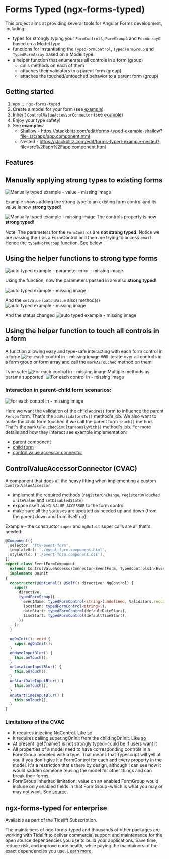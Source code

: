 # Forms Typed (ngx-forms-typed)

This project aims at providing several tools for Angular Forms development, including:

- types for strongly typing your `FormControl`s, `FormGroup`s and `FormArray`s based on a Model type
- functions for instantiating the `TypedFormControl`, `TypedFormGroup` and `TypedFormArray` based on a Model type
- a helper function that enumerates all controls in a form (group)
  - calls methods on each of them
  - attaches their validators to a parent form (group)
  - attaches the touched/untouched behavior to a parent form (group)

## Getting started

1. `npm i ngx-forms-typed`
2. Create a model for your form (see [example](/src/app/person-contact/person-contact.model.ts))
3. Inherit `ControlValueAccessorConnector` (see [example](/src/app/person-contact/person-contact.component.ts))
4. Enjoy your type safety!
5. See **examples**:
   - Shallow - https://stackblitz.com/edit/forms-typed-example-shallow?file=src/app/app.component.html
   - Nested - https://stackblitz.com/edit/forms-typed-example-nested?file=src%2Fapp%2Fapp.component.html

## Features

## Manually applying strong types to existing forms

![Manually typed example - value - missing image](./assets/manually-typed-value.png)

Example shows adding the strong type to an existing form control and its value is now **strong typed**!

![Manually typed example - missing image](./assets/manually-typed.jpg)
The controls property is now **strong typed**!

Note: The parameters for the `FormControl` are **not strong typed**. Notice we are passing the `t` as a FormControl and then are trying to access `email`. Hence the `typedFormGroup` function. See [below](#Using-the-helper-functions-to-strong-type-forms)

## Using the helper functions to strong type forms

![auto typed example - parameter error - missing image](./assets/typed-form-control-error.png)

Using the function, now the parameters passed in are also **strong typed**!

![auto typed example - missing image](./assets/typed-form-control.png)

And the `setValue` (`patchValue` also) method(s)
![auto typed example - missing image](./assets/forms-typed-set-value.png)

And the status changed
![auto typed example - missing image](./assets/forms-typed-status-changes.png)

## Using the helper function to touch all controls in a form

A function allowing easy and type-safe interacting with each form control in a form:
![For each control in - missing image](./assets/for-each-touched.png)
Will iterate over all controls in a form group or form array and call the `markAsTouched` method on them

Type safe:
![For each control in - missing image](./assets/for-each-typed.png)
Multiple methods as params supported:
![For each control in - missing image](./assets/for-each-typed-result.png)

### Interaction in parent-child form scenarios:

![For each control in - missing image](./assets/for-each-parent-child-interact.png)

Here we want the validation of the child `Address` form to influence the parent `Person` form. That's the `addValidatorsTo()` method's job. We also want to make the child form touched if we call the parent form `touch()` method. That's the `markAsTouchedSimultaneouslyWith()` method's job. For more details and how they interact see example implementation:

- [parent component](src/app/party-form/party-form.component.ts)
- [child form](src/app/person-contact/person-contact.component.ts)
- [control value accessor connector](src/app/shared/control-value-accessor-connector.ts)

## ControlValueAccessorConnector (CVAC)

A component that does all the heavy lifting when implementing a custom `ControlValueAccessor`

- implement the required methods (`registerOnChange`, `registerOnTouched` `writeValue` and `setDisabledState`)
- expose itself as `NG_VALUE_ACCESSOR` to the form control
- make sure all the statuses are updated as needed up and down (from the parent down and from itself up)

Example - the constructor `super` and `ngOnInit` super calls are all that's needed:

```ts
@Component({
  selector: 'fty-event-form',
  templateUrl: './event-form.component.html',
  styleUrls: ['./event-form.component.css'],
})
export class EventFormComponent
  extends ControlValueAccessorConnector<EventForm, TypedControlsIn<EventForm>>
  implements OnInit
{
  constructor(@Optional() @Self() directive: NgControl) {
    super(
      directive,
      typedFormGroup({
        eventName: typedFormControl<string>(undefined, Validators.required),
        location: typedFormControl<string>(),
        dateStart: typedFormControl(defaultDateStart),
        timeStart: typedFormControl(defaultTimeStart),
      })
    );
  }

  ngOnInit(): void {
    super.ngOnInit();
  }
  onNameInputBlur() {
    this.onTouch();
  }
  onLocationInputBlur() {
    this.onTouch();
  }
  onStartDateInputBlur() {
    this.onTouch();
  }
  onStartTimeInputBlur() {
    this.onTouch();
  }
}
```

### Limitations of the CVAC

- It requires injecting NgControl. Like [so](https://github.com/gparlakov/forms-typed/blob/21e99c91877746b506dd64ad0e5a127eeed15bac/src/app/person-contact/person-contact.component.ts#L13)
- It requires calling super.ngOnInit from the child ngOnInit. Like [so](https://github.com/gparlakov/forms-typed/blob/21e99c91877746b506dd64ad0e5a127eeed15bac/src/app/person-contact/person-contact.component.ts#L24)
- At present .get('name') is not strongly typed - could be if users want it
- All properties of a model need to have corresponding controls in a FormGroup modeled with a type. That means that Typescript will yell at you if you don't give it a FormControl for each and every property in the model. It's a restriction that's there by design, although I can see how it would sadden someone reusing the model for other things and can break their forms.
- FormGroup inherited limitation: value on an enabled FormGroup would include only enabled fields in that FormGroup - which is what you may or may not want. See [source](https://github.com/angular/angular/blob/master/packages/forms/src/model.ts#L1570-L1579).

## ngx-forms-typed for enterprise

Available as part of the Tidelift Subscription.

The maintainers of ngx-forms-typed and thousands of other packages are working with Tidelift to deliver commercial support and maintenance for the open source dependencies you use to build your applications. Save time, reduce risk, and improve code health, while paying the maintainers of the exact dependencies you use. [Learn more.](https://tidelift.com/subscription/pkg/npm-ngx-forms-typed?utm_source=npm-ngx-forms-typed&utm_medium=referral&utm_campaign=readme)
